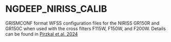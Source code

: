 # NGDEEP_NIRISS_CALIB
GRISMCONF format WFSS configuration files for the NIRISS GR150R and GR150C when used with the cross filters F115W, F150W, and F200W.
Details can be found in <a href="https://arxiv.org/abs/2312.09972">Pirzkal et al. 2024</a>
